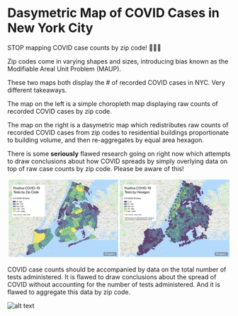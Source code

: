 # Dasymetric Map of COVID Cases in New York City

STOP mapping COVID case counts by zip code! 🙅‍♀️🚫

Zip codes come in varying shapes and sizes, introducing bias known as the Modifiable Areal Unit Problem (MAUP).

These two maps both display the # of recorded COVID cases in NYC. Very different takeaways.

The map on the left is a simple choropleth map displaying raw counts of recorded COVID cases by zip code.

The map on the right is a dasymetric map which redistributes raw counts of recorded COVID cases from zip codes to residential buildings proportionate to building volume, and then re-aggregates by equal area hexagon.

There is some **seriously** flawed research going on right now which attempts to draw conclusions about how COVID spreads by simply overlying data on top of raw case counts by zip code. Please be aware of this!

![alt text](assets/covid_zipcode_hexagon_wgeary.png "COVID Cases")

COVID case counts should be accompanied by data on the total number of tests administered. It is flawed to draw conclusions about the spread of COVID without accounting for the number of tests administered. And it is flawed to aggregate this data by zip code.

![alt text](assets/covid_cases_tests_zipcode_hexagon_wgeary.png "COVID Cases and Tests")

